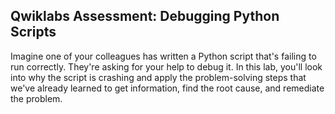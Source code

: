 ## Qwiklabs Assessment: Debugging Python Scripts

Imagine one of your colleagues has written a Python script that's failing to run correctly. They're asking for your help to debug it. In this lab, you'll look into why the script is crashing and apply the problem-solving steps that we've already learned to get information, find the root cause, and remediate the problem.
